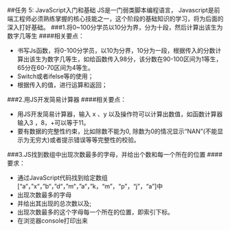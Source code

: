 ##任务 5: JavaScript入门和基础
JS是一门弱类脚本编程语言， Javascript是前端工程师必须熟练掌握的核心技能之一，这个阶段的基础知识的学习，将为后面的深入打好基础。
###1.将0~100分学员以10分为界，分为十段，然后计算出该生为数字几等生
####相关要点：
* 书写Js函数，将0-100分学员，以10为分界，10分为一段，根据传入的分数计算出该生为数字几等生，如给函数传入98分，该分数在90-100区间为1等生，65分在60-70区间为4等生。
* Switch或者ifelse等的使用；
* 根据传入的值，进行运算和返回；

###2.用JS开发简易计算器
####相关要点：
* 用JS开发简易计算器，输入 x 、y 以及操作符可以计算出数值，如函数计算器输入3 ，8，+可以等于11。
* 要有数据的完整性约束，比如除数不能为0, 除数为0的情况显示“NAN”(不能显示为无穷大)或者提示错误等等完整性的校验。

###3.JS找到数组中出现次数最多的字母，并给出个数和每一个所在的位置
####要求：
* 通过JavaScript代码找到给定数组[“a“，”x“，”b“，”d“，”m“，”a“，”k，“m”，“p”，“j”，“a”]中
* 出现次数最多的字母
* 并给出其出现的总次数以及;
* 出现次数最多的这个字母每一个所在的位置，即索引下标。
* 在浏览器console打印出来
